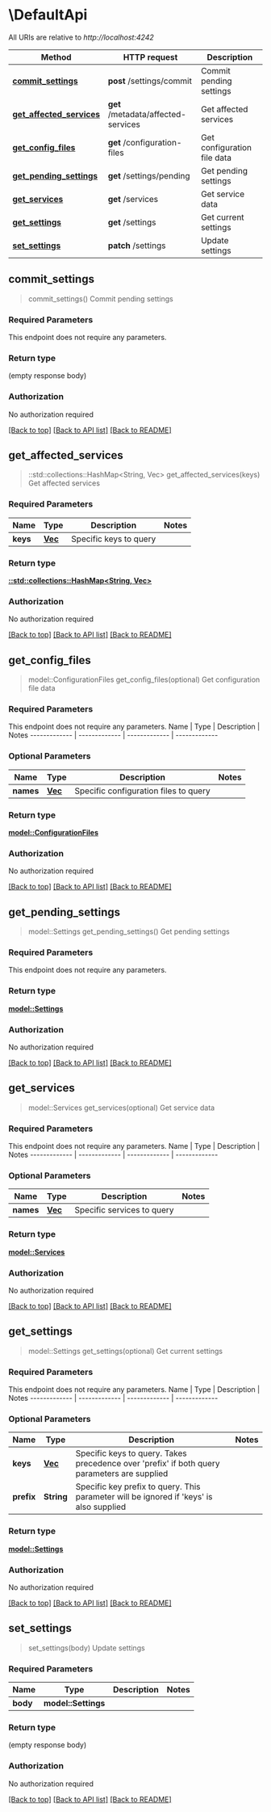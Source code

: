 # \DefaultApi

All URIs are relative to *http://localhost:4242*

Method | HTTP request | Description
------------- | ------------- | -------------
[**commit_settings**](DefaultApi.md#commit_settings) | **post** /settings/commit | Commit pending settings
[**get_affected_services**](DefaultApi.md#get_affected_services) | **get** /metadata/affected-services | Get affected services
[**get_config_files**](DefaultApi.md#get_config_files) | **get** /configuration-files | Get configuration file data
[**get_pending_settings**](DefaultApi.md#get_pending_settings) | **get** /settings/pending | Get pending settings
[**get_services**](DefaultApi.md#get_services) | **get** /services | Get service data
[**get_settings**](DefaultApi.md#get_settings) | **get** /settings | Get current settings
[**set_settings**](DefaultApi.md#set_settings) | **patch** /settings | Update settings



## commit_settings

> commit_settings()
Commit pending settings

### Required Parameters

This endpoint does not require any parameters.



### Return type

 (empty response body)

### Authorization

No authorization required

[[Back to top]](#) [[Back to API list]](../README.md#documentation-for-api-endpoints) [[Back to README]](../README.md)


## get_affected_services

> ::std::collections::HashMap<String, Vec<String>> get_affected_services(keys)
Get affected services

### Required Parameters


Name | Type | Description  | Notes
------------- | ------------- | ------------- | -------------
  **keys** | [**Vec<String>**](String.md)| Specific keys to query | 



### Return type

[**::std::collections::HashMap<String, Vec<String>>**](array.md)

### Authorization

No authorization required

[[Back to top]](#) [[Back to API list]](../README.md#documentation-for-api-endpoints) [[Back to README]](../README.md)


## get_config_files

> model::ConfigurationFiles get_config_files(optional)
Get configuration file data

### Required Parameters

This endpoint does not require any parameters.
Name | Type | Description  | Notes
------------- | ------------- | ------------- | -------------

### Optional Parameters

Name | Type | Description  | Notes
------------- | ------------- | ------------- | -------------
 **names** | [**Vec<String>**](String.md)| Specific configuration files to query | 

### Return type

[**model::ConfigurationFiles**](model::ConfigurationFiles.md)

### Authorization

No authorization required

[[Back to top]](#) [[Back to API list]](../README.md#documentation-for-api-endpoints) [[Back to README]](../README.md)


## get_pending_settings

> model::Settings get_pending_settings()
Get pending settings

### Required Parameters

This endpoint does not require any parameters.



### Return type

[**model::Settings**](model::Settings.md)

### Authorization

No authorization required

[[Back to top]](#) [[Back to API list]](../README.md#documentation-for-api-endpoints) [[Back to README]](../README.md)


## get_services

> model::Services get_services(optional)
Get service data

### Required Parameters

This endpoint does not require any parameters.
Name | Type | Description  | Notes
------------- | ------------- | ------------- | -------------

### Optional Parameters

Name | Type | Description  | Notes
------------- | ------------- | ------------- | -------------
 **names** | [**Vec<String>**](String.md)| Specific services to query | 

### Return type

[**model::Services**](model::Services.md)

### Authorization

No authorization required

[[Back to top]](#) [[Back to API list]](../README.md#documentation-for-api-endpoints) [[Back to README]](../README.md)


## get_settings

> model::Settings get_settings(optional)
Get current settings

### Required Parameters

This endpoint does not require any parameters.
Name | Type | Description  | Notes
------------- | ------------- | ------------- | -------------

### Optional Parameters

Name | Type | Description  | Notes
------------- | ------------- | ------------- | -------------
 **keys** | [**Vec<String>**](String.md)| Specific keys to query. Takes precedence over 'prefix' if both query parameters are supplied | 
 **prefix** | **String**| Specific key prefix to query. This parameter will be ignored if 'keys' is also supplied | 

### Return type

[**model::Settings**](model::Settings.md)

### Authorization

No authorization required

[[Back to top]](#) [[Back to API list]](../README.md#documentation-for-api-endpoints) [[Back to README]](../README.md)


## set_settings

> set_settings(body)
Update settings

### Required Parameters


Name | Type | Description  | Notes
------------- | ------------- | ------------- | -------------
  **body** | **model::Settings**|  | 



### Return type

 (empty response body)

### Authorization

No authorization required

[[Back to top]](#) [[Back to API list]](../README.md#documentation-for-api-endpoints) [[Back to README]](../README.md)

